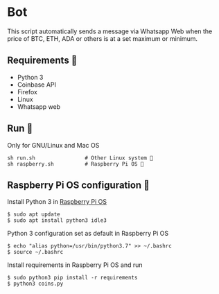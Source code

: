 # Bot
This script automatically sends a message via Whatsapp Web when the price of BTC, ETH, ADA or others is at a set maximum or minimum. 

## Requirements 📝
- Python 3
- Coinbase API
- Firefox
- Linux
- Whatsapp web


## Run 👾
Only for GNU/Linux and Mac OS
```
sh run.sh                # Other Linux system 🐧
sh raspberry.sh          # Raspberry Pi OS 🍓
```

## Raspberry Pi OS configuration 🐧
Install Python 3 in [Raspberry Pi OS](https://www.raspberrypi.org/software/)
```
$ sudo apt update
$ sudo apt install python3 idle3
```
Python 3 configuration set as default in Raspberry Pi OS
```
$ echo "alias python=/usr/bin/python3.7" >> ~/.bashrc
$ source ~/.bashrc
```
Install requirements in Raspberry Pi OS and run
```
$ sudo python3 pip install -r requirements
$ python3 coins.py
```
